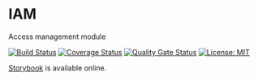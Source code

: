 # IAM

Access management module

[![Build Status](https://travis-ci.org/InseeFr/IAM.svg?branch=master)](https://travis-ci.org/inseefr/iam)
[![Coverage Status](https://coveralls.io/repos/github/InseeFr/IAM/badge.svg?branch=master)](https://coveralls.io/github/InseeFr/IAM?branch=master)
[![Quality Gate Status](https://sonarcloud.io/api/project_badges/measure?project=InseeFr_IAM&metric=alert_status)](https://sonarcloud.io/dashboard?id=InseeFr_IAM)
[![License: MIT](https://img.shields.io/badge/License-MIT-blue.svg)](https://opensource.org/licenses/MIT)

[Storybook](https://inseefr.github.io/IAM) is available online.

